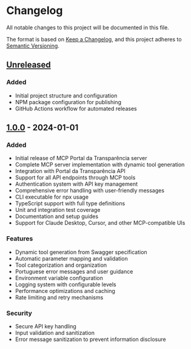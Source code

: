 # Changelog

All notable changes to this project will be documented in this file.

The format is based on [Keep a Changelog](https://keepachangelog.com/en/1.0.0/),
and this project adheres to [Semantic Versioning](https://semver.org/spec/v2.0.0.html).

## [Unreleased]

### Added

- Initial project structure and configuration
- NPM package configuration for publishing
- GitHub Actions workflow for automated releases

## [1.0.0] - 2024-01-01

### Added

- Initial release of MCP Portal da Transparência server
- Complete MCP server implementation with dynamic tool generation
- Integration with Portal da Transparência API
- Support for all API endpoints through MCP tools
- Authentication system with API key management
- Comprehensive error handling with user-friendly messages
- CLI executable for npx usage
- TypeScript support with full type definitions
- Unit and integration test coverage
- Documentation and setup guides
- Support for Claude Desktop, Cursor, and other MCP-compatible UIs

### Features

- Dynamic tool generation from Swagger specification
- Automatic parameter mapping and validation
- Tool categorization and organization
- Portuguese error messages and user guidance
- Environment variable configuration
- Logging system with configurable levels
- Performance optimizations and caching
- Rate limiting and retry mechanisms

### Security

- Secure API key handling
- Input validation and sanitization
- Error message sanitization to prevent information disclosure

[Unreleased]: https://github.com/dutradotdev/mcp-portal-transparencia/compare/v1.0.0...HEAD
[1.0.0]: https://github.com/dutradotdev/mcp-portal-transparencia/releases/tag/v1.0.0
